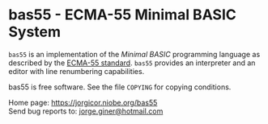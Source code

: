 bas55 - ECMA-55 Minimal BASIC System
====================================

`bas55` is an implementation of the *Minimal BASIC* programming language as
described by the [ECMA-55 standard][1]. `bas55` provides an interpreter and an
editor with line renumbering capabilities.

bas55 is free software. See the file `COPYING` for copying conditions.

Home page: https://jorgicor.niobe.org/bas55  
Send bug reports to: jorge.giner@hotmail.com

[1]: https://www.ecma-international.org/publications-and-standards/standards/ecma-55/

